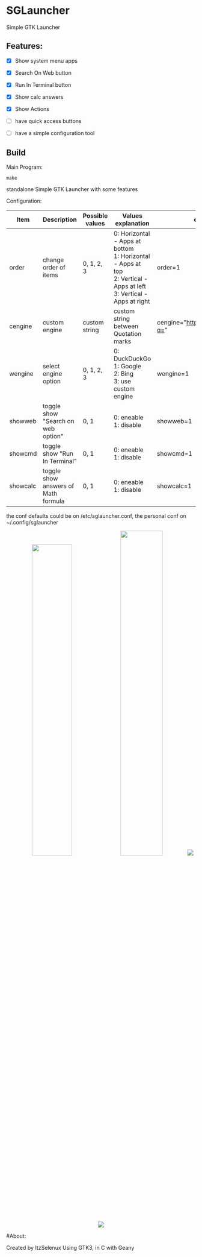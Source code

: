 # SGLauncher
Simple GTK Launcher

## Features:

- [x] Show system menu apps
- [x] Search On Web button
- [x] Run In Terminal button
- [x] Show calc answers
- [x] Show Actions

- [ ] have quick access buttons
- [ ] have a simple configuration tool


## Build
Main Program:

```
make
```

standalone Simple GTK Launcher with some features


Configuration:

| Item | Description | Possible values| Values explanation| example
| --- | --- | --- | --- | --- |
| order | change order of items | 0, 1, 2, 3 | 0: Horizontal - Apps at bottom <br> 1: Horizontal - Apps at top <br> 2: Vertical - Apps at left <br> 3: Vertical - Apps at right | order=1|
| cengine | custom engine | custom string | custom string between Quotation marks | cengine="https://you.com/search?q=" |
| wengine | select engine option | 0, 1, 2, 3 | 0: DuckDuckGo <br> 1: Google <br> 2: Bing <br> 3: use custom engine | wengine=1 |
| showweb | toggle show "Search on web option" | 0, 1 | 0: eneable <br> 1: disable | showweb=1
| showcmd | toggle show "Run In Terminal" | 0, 1 | 0: eneable <br> 1: disable | showcmd=1
| showcalc | toggle show answers of Math formula | 0, 1 | 0: eneable <br> 1: disable | showcalc=1

the conf defaults could be on /etc/sglauncher.conf, the personal conf on ~/.config/sglauncher

<p align="center" width="100%">
<img width=46% src="https://github.com/ItzSelenux/ItzSelenux.github.io/blob/main/res/pages/sgrandr/1.png?raw=true">
<img width=47% src="https://github.com/ItzSelenux/ItzSelenux.github.io/blob/main/res/pages/sgrandr/2.png?raw=true">
<img src="https://github.com/ItzSelenux/ItzSelenux.github.io/blob/main/res/pages/sgrandr/3.png?raw=true">
<img src="https://github.com/ItzSelenux/ItzSelenux.github.io/blob/main/res/pages/sgrandr/4.png?raw=true">
</p>



#About:

Created by ItzSelenux Using GTK3, in C with Geany

